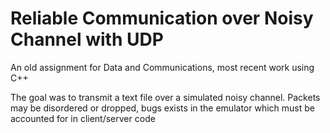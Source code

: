 # Reliable Communication over Noisy Channel with UDP

An old assignment for Data and Communications, most recent work using C++

The goal was to transmit a text file over a simulated noisy channel. Packets may be disordered or dropped, bugs exists in the emulator which must be accounted for in client/server code
